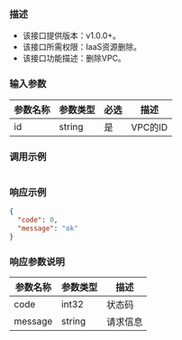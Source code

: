 ### 描述

- 该接口提供版本：v1.0.0+。
- 该接口所需权限：IaaS资源删除。
- 该接口功能描述：删除VPC。

### 输入参数

| 参数名称 | 参数类型   | 必选  | 描述     |
|------|--------|-----|--------|
| id   | string | 是   | VPC的ID |

### 调用示例

```json
```

### 响应示例

```json
{
  "code": 0,
  "message": "ok"
}
```

### 响应参数说明

| 参数名称    | 参数类型   | 描述   |
|---------|--------|------|
| code    | int32  | 状态码  |
| message | string | 请求信息 |